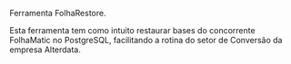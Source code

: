 Ferramenta FolhaRestore.

Esta ferramenta tem como intuito restaurar bases do concorrente FolhaMatic no PostgreSQL, facilitando a rotina do setor de Conversão da empresa Alterdata.

